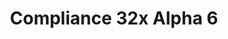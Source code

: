 ---
layout: post
title: Compliance 32x Alpha 6
permalink: /compliance32x/A6
header-img: https://database.faithfulpack.net/images/website/posts/32x/A6.jpg

long_text: |
  What's this? Another alpha? Why yes, indeed it is! This update has probably the highest added-to-changed texture ratio out of all the alphas, so please sit back and enjoy all the new textures we've added thanks to our awesome community!
  <br><br>
  <strong>DISCLAIMER:</strong> As indicated by the Alpha tag, this version is work-in-progress, and as such contains some placeholder textures. It is not the final look of the pack; many textures will have to be edited to match the general stylistic direction of the pack.
  <br><br>
  Stay tuned for future updates!

main_changelog: changelogs/compliance32

download:
  - Java - 1.16.4 (GitHub):
    - https://github.com/Faithful-Resource-Pack/Resource-Pack-32x/releases/download/alpha-6/Compliance-32x-Alpha-6.zip

---